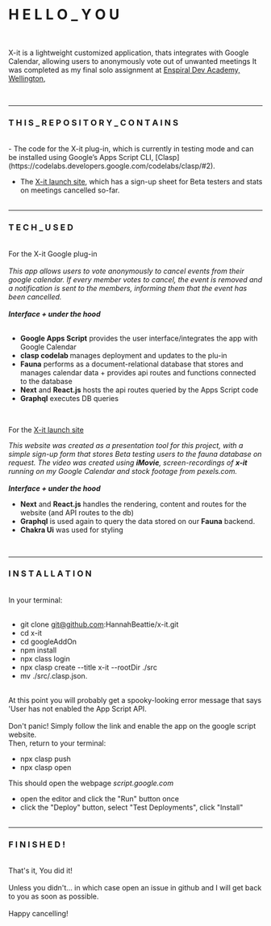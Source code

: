  <br>
<h1> H E L L O _ Y O U</h1>

<br>

X-it is a lightweight customized application, thats integrates with Google Calendar, allowing users to anonymously vote out of unwanted meetings
It was completed as my final solo assignment at [Enspiral Dev Academy, Wellington](https://devacademy.co.nz/),

<br>

---

 <h3> T H I S _ R E P O S I T O R Y _ C O N T A I N S</h3>
<br>
- The code for the X-it plug-in, which is currently in testing mode and can be installed using Google’s Apps Script CLI, [Clasp](https://codelabs.developers.google.com/codelabs/clasp/#2).

- The [X-it launch site](https://x-it.vercel.app/), which has a sign-up sheet for Beta testers and stats on meetings cancelled so-far.
  <br>
  <br>

---

<h3>  T E C H  _ U S E D </h3>
<br>
  For the X-it Google plug-in
<br>
<br>
<i>This app allows users to vote anonymously to cancel events from their google calendar.
If every member votes to cancel, the event is removed and a notification is sent to the members, informing them that the event has been cancelled.</i>
<br>
<br>
<b><i>Interface + under the hood</i></b>
<br>
<br>

- <b>Google Apps Script</b> provides the user interface/integrates the app with Google Calendar
- <b>clasp codelab </b> manages deployment and updates to the plu-in
- <b>Fauna</b> performs as a document-relational database that stores and manages calendar data + provides api routes and functions connected to the database
- <b>Next</b> and <b>React.js</b> hosts the api routes queried by the Apps Script code
- <b>Graphql</b> executes DB queries

 <br>

For the [X-it launch site](https://x-it.vercel.app/)

<i>This website was created as a presentation tool for this project, with a simple sign-up form that stores Beta testing users to the fauna database on request.
The video was created using <b>iMovie</b>, screen-recordings of <b>x-it</b> running on my Google Calendar and stock footage from pexels.com.</i>
<br>
<br>
<b><i>Interface + under the hood</i></b>

- <b>Next</b> and <b>React.js</b> handles the rendering, content and routes for the website (and API routes to the db)
- <b>Graphql</b> is used again to query the data stored on our <b>Fauna</b> backend.
- <b>Chakra Ui</b> was used for styling

 <br>

---

<h3> I N S T A L L A T I O N</h3>

<br>
In your terminal:
<br>
<br>

- git clone git@github.com:HannahBeattie/x-it.git
- cd x-it
- cd googleAddOn
- npm install
- npx class login
- npx clasp create --title x-it --rootDir ./src
- mv ./src/.clasp.json.

 <br>
 At this point you will probably get a spooky-looking error message that says 'User has not enabled the App Script API.
 <br>
 <br>
 Don't panic! Simply follow the link and enable the app on the google script website.
 <br>
 Then, return to your terminal:
 <br>

- npx clasp push
- npx clasp open

This should open the webpage <i>script.google.com</i>

- open the editor and click the "Run" button once
- click the "Deploy" button, select "Test Deployments", click "Install"
  <br>
  <br>

---

<h3> F I N I S H E D !</h3>
<br>
That's it, You did it!
<br>
<br>
Unless you didn't... in which case open an issue in github and I will get back to you as soon as possible.
<br>
<br>
Happy cancelling!
<br>
